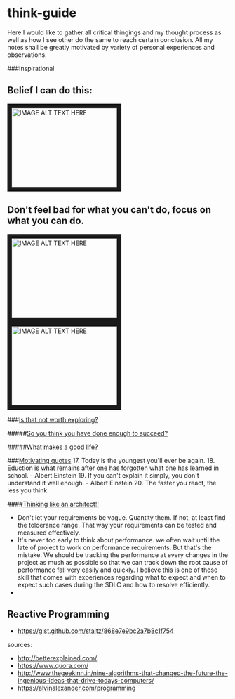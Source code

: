 # think-guide

Here I would like to gather all critical thingings and my thought process as well as how I see other do the same to reach certain conclusion. All my notes shall be greatly motivated by variety of personal experiences and observations.

###Inspirational

Belief I can do this: 
---
<a href="http://www.youtube.com/watch?feature=player_embedded&v=7TXEZ4tP06c
" target="_blank"><img src="http://img.youtube.com/vi/7TXEZ4tP06c/0.jpg" 
alt="IMAGE ALT TEXT HERE" width="240" height="180" border="10" /></a>

Don't feel bad for what you can't do, focus on what you can do.
---
<a href="http://www.youtube.com/watch?feature=player_embedded&v=36m1o-tM05g
" target="_blank"><img src="http://img.youtube.com/vi/36m1o-tM05g/0.jpg" 
alt="IMAGE ALT TEXT HERE" width="240" height="180" border="10" /></a>  <a href="http://www.youtube.com/watch?feature=player_embedded&v=s3QezBvN1BE
" target="_blank"><img src="http://img.youtube.com/vi/s3QezBvN1BE/0.jpg" 
alt="IMAGE ALT TEXT HERE" width="240" height="180" border="10" /></a>

###[Is that not worth exploring?](http://zenpencils.com/comic/rhodes/)

#####[So you think you have done enough to succeed?](https://github.com/bhochhi/think-guide/wiki/So-you-think-you-have-done-enough-to-succeed%3F)

#####[What makes a good life?](https://www.ted.com/talks/robert_waldinger_what_makes_a_good_life_lessons_from_the_longest_study_on_happiness?language=en)



###[Motivating quotes](https://github.com/bhochhi/think-guide/wiki/Motivating-quotes)
17. Today is the youngest you'll ever be again.
18. Eduction is what remains after one has forgotten what one has learned in school. - Albert Einstein
19. If you can't explain it simply, you don't understand it well enough. - Albert Einstein
20. The faster you react, the less you think.


####[Thinking like an architect!!](https://github.com/bhochhi/think-guide/wiki/Thinking-like-an-architect)

 *  Don't let your requirements be vague. Quantity them. If not, at least find the toloerance range. That way your requirements can be tested and measured effectively.
 * It's never too early to think about performance. we often wait until the late of project to work on performance requirements. But that's the mistake. We should be tracking the performance at every changes in the project as mush as possible so that we can track down the root cause of performance fall very easily and quickly. I believe this is one of those skill that comes with experiences regarding what to expect and when to expect such cases during the SDLC and how to resolve efficiently.
 * 

Reactive Programming
---
- https://gist.github.com/staltz/868e7e9bc2a7b8c1f754


















sources:
- http://betterexplained.com/
- https://www.quora.com/
- http://www.thegeekinn.in/nine-algorithms-that-changed-the-future-the-ingenious-ideas-that-drive-todays-computers/
- https://alvinalexander.com/programming


